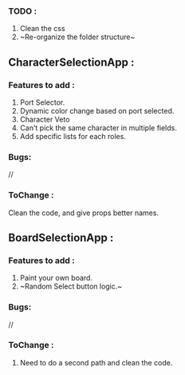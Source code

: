 ### TODO :
1. Clean the css
2. ~Re-organize the folder structure~

## CharacterSelectionApp : 

### Features to add :
1. Port Selector.
2. Dynamic color change based on port selected.
3. Character Veto
4. Can't pick the same character in multiple fields.
5. Add specific lists for each roles.

### Bugs:
//
### ToChange :
Clean the code, and give props better names.
## BoardSelectionApp : 

### Features to add :
1. Paint your own board.
2. ~Random Select button logic.~

### Bugs:
//
### ToChange :
1. Need to do a second path and clean the code.